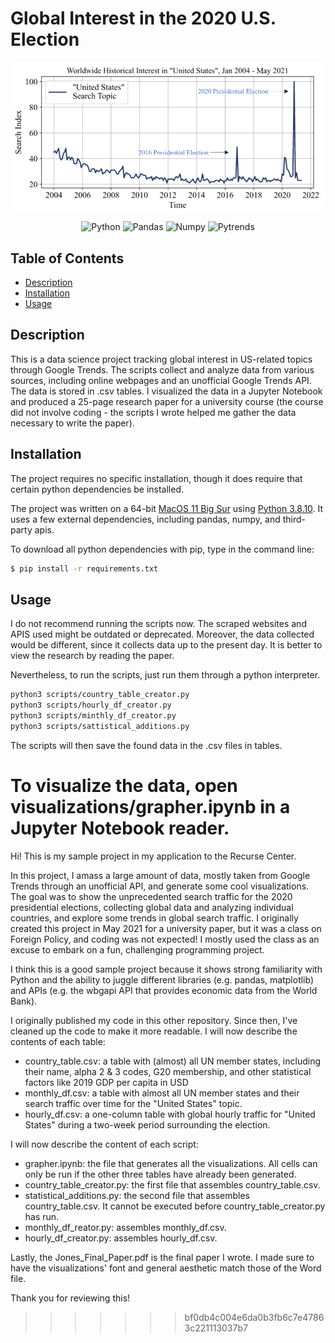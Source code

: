 # Global Interest in the 2020 U.S. Election

<div align="center">
    <img alt="Screenshot" src="files/interest.png">
</div>

<p align="center">
  <a>
    <img alt="Python" src="https://img.shields.io/badge/Python-3.8.10-green">
  </a> 
  <a>
    <img alt="Pandas" src="https://img.shields.io/badge/Pandas-1.4.0-orange">
  </a> 
  <a>
    <img alt="Numpy" src="https://img.shields.io/badge/Numpy-1.22.1-lightblue">
  </a>
  <a>
    <img alt="Pytrends" src="https://img.shields.io/badge/Pytrends-4.8.0-blue">
  </a> 
</p>


## Table of Contents
- [Description](#Description)
- [Installation](#Installation)
- [Usage](#Usage)

## Description

This is a data science project tracking global interest in US-related topics through Google Trends. The scripts collect and analyze data from various sources, including online webpages and an unofficial Google Trends API. The data is stored in .csv tables. I visualized the data in a Jupyter Notebook and produced a 25-page research paper for a university course (the course did not involve coding - the scripts I wrote helped me gather the data necessary to write the paper).

## Installation

The project requires no specific installation, though it does require that certain python dependencies be installed. 

The project was written on a 64-bit [MacOS 11 Big Sur](https://apps.apple.com/us/app/macos-big-sur/id1526878132?mt=12) using [Python 3.8.10](https://www.python.org/downloads/release/python-3810/). It uses a few external dependencies, including pandas, numpy, and third-party apis.

To download all python dependencies with pip, type in the command line:
```bash
$ pip install -r requirements.txt
```

## Usage

I do not recommend running the scripts now. The scraped websites and APIS used might be outdated or deprecated. Moreover, the data collected would be different, since it collects data up to the present day. It is better to view the research by reading the paper. 

Nevertheless, to run the scripts, just run them through a python interpreter. 
```bash
python3 scripts/country_table_creator.py
python3 scripts/hourly_df_creator.py
python3 scripts/minthly_df_creator.py
python3 scripts/sattistical_additions.py
```
The scripts will then save the found data in the .csv files in tables. 

To visualize the data, open visualizations/grapher.ipynb in a Jupyter Notebook reader. 
=======
Hi! This is my sample project in my application to the Recurse Center. 

In this project, I amass a large amount of data, mostly taken from Google Trends through an unofficial API, and generate some cool visualizations. The goal was to show the unprecedented search traffic for the 2020 presidential elections, collecting global data and analyzing individual countries, and explore some trends in global search traffic. I originally created this project in May 2021 for a university paper, but it was a class on Foreign Policy, and coding was not expected! I mostly used the class as an excuse to embark on a fun, challenging programming project.

I think this is a good sample project because it shows strong familiarity with Python and the ability to juggle different libraries (e.g. pandas, matplotlib) and APIs (e.g. the wbgapi API that provides economic data from the World Bank).

I originally published my code in this other repository. Since then, I've cleaned up the code to make it more readable. I will now describe the contents of each table:

 - country_table.csv: a table with (almost) all UN member states, including their name, alpha 2 & 3 codes, G20 membership, and other statistical factors like 2019 GDP per capita in USD
 - monthly_df.csv: a table with almost all UN member states and their search traffic over time for the "United States" topic.
 - hourly_df.csv: a one-column table with global hourly traffic for "United States" during a two-week period surrounding the election.

I will now describe the content of each script:

 - grapher.ipynb: the file that generates all the visualizations. All cells can only be run if the other three tables have already been generated.
 - country_table_creator.py: the first file that assembles country_table.csv.
 - statistical_additions.py: the second file that assembles country_table.csv. It cannot be executed before country_table_creator.py has run.
 - monthly_df_reator.py: assembles monthly_df.csv.
 - hourly_df_creator.py: assembles hourly_df.csv.

Lastly, the Jones_Final_Paper.pdf is the final paper I wrote. I made sure to have the visualizations' font and general aesthetic match those of the Word file.

Thank you for reviewing this! 
>>>>>>> bf0db4c004e6da0b3fb6c7e47863c221113037b7
